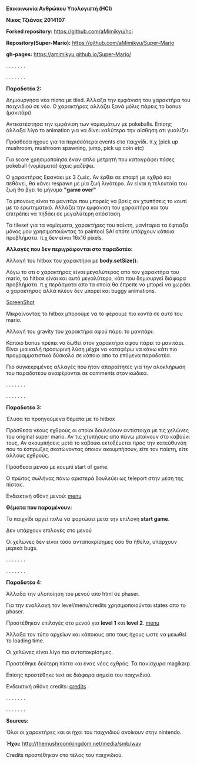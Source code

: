 **Επικοινωνία Ανθρώπου Υπολογιστή (HCI)**

**Νίκος Τζιάνας 2014107**

**Forked repository:** https://github.com/aMimikyu/hci

**Repository(Super-Mario):** https://github.com/aMimikyu/Super-Mario

**gh-pages:** https://amimikyu.github.io/Super-Mario/




. . . . . . .

. . . . . . .

**Παραδοτέο 2:** 


Δημιουργησα νέα πίστα με tiled.
Άλλαξα την εμφάνιση του χαρακτήρα του παιχνιδιού σε νέο. Ο χαρακτήρας αλλάζει ξανά μόλις πάρεις το bonus (μανιτάρι) 

Αντικατέστησα την εμφάνιση των νομισμάτων με pokeballs. Επίσης άλλαξα λίγο το animation για να δίνει καλύτερα την αίσθηση οτι γυαλίζει.

Πρόσθεσα ήχους για τα περισσότερα events στο παιχνίδι. π.χ (pick up mushroom, mushroom spawning, jump, pick up coin etc)

Για score χρησιμοποίησα έναν απλο μετρητή που καταγράφει πόσες pokeball (νομίσματα) έχεις μαζέψει. 

Ο χαρακτήρας ξεκινάει με 3 ζωές. Αν έρθει σε επαφή με εχθρό και πεθάνει, θα κάνει respawn με μία ζωή λιγότερο. Αν είναι η τελευταία του ζωή θα βγει το μήνυμα **"game over"**

Το μπονους είναι το μανιτάρι που μπορείς να βρείς αν χτυπήσεις το κουτί με το ερωτηματικό. Αλλάζει την εμφάνιση του χαρακτήρα και του επιτρέπει να πηδάει σε μεγαλύτερη απόσταση.

Τα tileset για τα νομίσματα, χαρακτήρες του παίκτη, μανίταρια τα έφτιαξα μόνος μου χρησιμοποιώντας το paintool SAI οπότε υπάρχουν κάποια προβλήματα. π.χ δεν είναι 16x16 pixels.

**Αλλαγές που δεν περιγράφονται στο παραδοτέο:**


Αλλαγή του hitbox του χαρακτήρα με **body.setSize()**: 

Λόγω το οτι ο χαρακτήρας είναι μεγαλύτερος απο τον χαρακτήρα του mario, το hitbox είναι και αυτό μεγαλύτερο, κάτι που δημιουργεί διάφορα προβλήματα. π.χ περάσματα απο τα οποία θα έπρεπε να μπορεί να χωράει ο χαρακτήρας αλλά πλέον δεν μπορεί και buggy animations.

[ScreenShot](hitbox_bug.png) 

Μικραίνοντας το hitbox μπορούμε να το φέρουμε πιο κοντά σε αυτό του mario.


Αλλαγή του gravity του χαρακτήρα αφού πάρει το μανιτάρι:

Κάποιο bonus πρέπει να δωθεί στον χαρακτήρα αφου πάρει το μανιτάρι. Είναι μια καλή προσωρινή λύση μέχρι να καταφέρω να κάνω κάτι πιο προγραμματιστικά δύσκολο σε κάποιο απο τα επόμενα παραδοτέα.

Πιο συγκεκριμένες αλλαγές που ήταν απαραίτητες για την ολοκλήρωση του παραδοτέου αναφέρονται σε comments στον κώδικα.



. . . . . . .

. . . . . . .


**Παραδοτέο 3:**

Έλυσα τα προηγούμενα θέματα με το hitbox

Πρόσθεσα νέους εχθρούς οι οποίοι δουλεύουν αντίστοιχα με τις χελώνες του original super mario. Αν τις χτυπήσεις απο πάνω μπαίνουν στο καβούκι τους. Αν ακουμπήσεις μετά το καβούκι εκτοξέυεται προς την κατεύθυνση που το έσπρωξες σκοτώνοντας όποιον ακουμπήσουν, είτε τον παίκτη, είτε άλλους εχθρούς.

Πρόσθεσα μενού με κουμπί start of game.

Ο πρώτος σωλήνας πάνω αριστερά δουλεύει ως teleport στην μέση της πίστας.

Ενδεικτική οθόνη μενού:  [menu](menu.png)


**Θέματα που παραμένουν:**


Το παιχνίδι αργεί πολυ να φορτώσει μετα την επιλογή **start game**.

Δεν υπάρχουν επιλογές στο μενού

Οι χελώνες δεν είναι τόσο ανταποκρίσημες όσο θα ήθελα, υπάρχουν μερικά bugs.


. . . . . . .

. . . . . . .

**Παραδοτέο 4:** 

Άλλαξα την υλοποίηση του μενού απο html σε phaser.

Για την εναλλαγή τον level/menu/credits χρησιμοποιούνται states απο το phaser.

Προστέθηκαν επιλογές στο μενού για **level 1** και **level 2**. [menu](menu2.png)

Άλλαξα τον τύπο αρχείων και κάποιους απο τους ήχους ωστε να μειωθεί το loading time.

Οι χελώνες είναι λίγο πιο ανταποκρίσημες. 

Προστέθηκε δεύτερη πίστα και ένας νέος εχθρός. Τα πανίσχυρα magikarp.

Επίσης προστέθηκε text σε διάφορα σημεία του παιχνιδιού.

Ενδεικτική οθόνη credits: [credits](credits.png)


. . . . . . .

. . . . . . .


**Sources:**

Όλοι οι χαρακτήρες και οι ήχοι του παιχνιδιού ανοίκουν στην nintendo.

**Ήχοι:** http://themushroomkingdom.net/media/smb/wav

Credits προστέθηκαν στο τέλος του παιχνιδιού.









